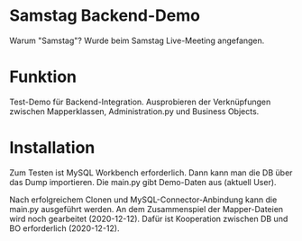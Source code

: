 # Samstag Backend-Demo

Warum "Samstag"? Wurde beim Samstag Live-Meeting angefangen.

# Funktion

Test-Demo für Backend-Integration.
Ausprobieren der Verknüpfungen zwischen Mapperklassen, Administration.py und Business Objects.

# Installation

Zum Testen ist MySQL Workbench erforderlich.
Dann kann man die DB über das Dump importieren.
Die main.py gibt Demo-Daten aus (aktuell User).

Nach erfolgreichem Clonen und MySQL-Connector-Anbindung kann die main.py ausgeführt werden. 
An dem Zusammenspiel der Mapper-Dateien wird noch gearbeitet (2020-12-12).
Dafür ist Kooperation zwischen DB und BO erforderlich (2020-12-12).
